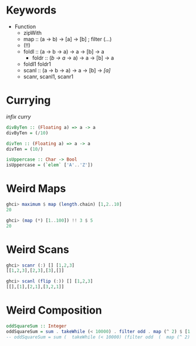 # Keywords

- Function
  - zipWith
  - map :: (a -> b) -> [a] -> [b] ; filter (...)
  - (!!)
  - foldl :: (a -> b -> a) -> a -> [b] -> a
    - foldr :: (*b -> a* -> a) -> a -> [b] -> a
  - foldl1 foldr1
  - scanl :: (a -> b -> a) -> a -> [b] -> *[a]*
  - scanr, scanl1, scanr1

# Currying

*infix curry*

```hs
divByTen :: (Floating a) => a -> a
divByTen = (/10)

divTen :: (Floating a) => a -> a
divTen = (10/)

isUppercase :: Char -> Bool
isUppercase = (`elem` ['A'..'Z'])
```

# Weird Maps

```hs
ghci> maximum $ map (length.chain) [1,2..10]
20

ghci> (map (*) [1..100]) !! 3 $ 5
20
```

# Weird Scans

```hs
ghci> scanr (:) [] [1,2,3]
[[1,2,3],[2,3],[3],[]]

ghci> scanl (flip (:)) [] [1,2,3]
[[],[1],[2,1],[3,2,1]]
```

# Weird Composition

```hs
oddSquareSum :: Integer
oddSquareSum = sum . takeWhile (< 10000) . filter odd . map (^ 2) $ [1 ..]
-- oddSquareSum = sum (  takeWhile (< 10000) (filter odd  (  map (^ 2) $ [1 ..]  ))  )
```


